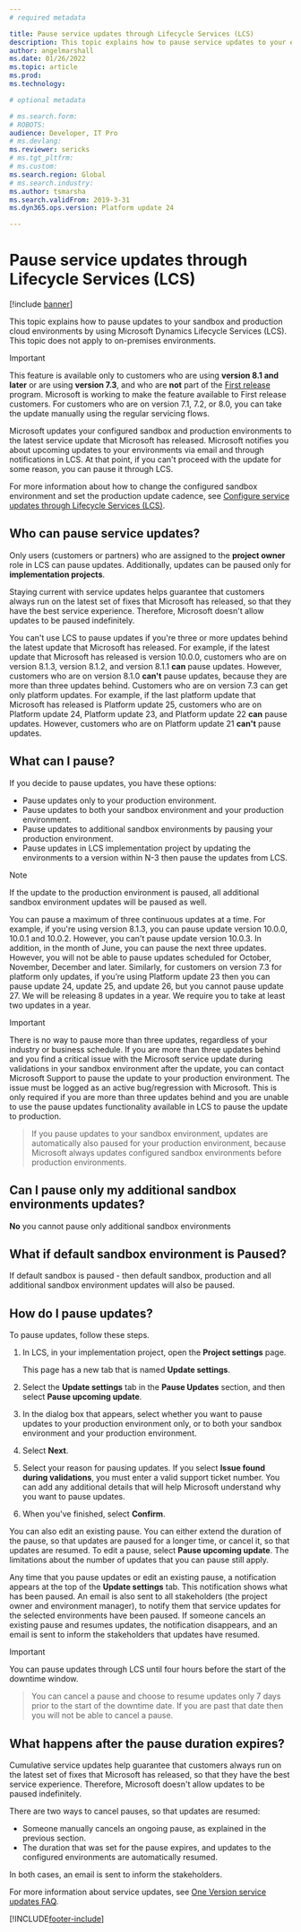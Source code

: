 ```yaml
---
# required metadata

title: Pause service updates through Lifecycle Services (LCS)
description: This topic explains how to pause service updates to your environments.
author: angelmarshall
ms.date: 01/26/2022
ms.topic: article
ms.prod: 
ms.technology: 

# optional metadata

# ms.search.form: 
# ROBOTS: 
audience: Developer, IT Pro
# ms.devlang: 
ms.reviewer: sericks
# ms.tgt_pltfrm: 
# ms.custom: 
ms.search.region: Global
# ms.search.industry: 
ms.author: tsmarsha
ms.search.validFrom: 2019-3-31 
ms.dyn365.ops.version: Platform update 24 

---
```


# Pause service updates through Lifecycle Services (LCS)

[!include [banner](../includes/banner.md)]

This topic explains how to pause updates to your sandbox and production cloud environments by using Microsoft Dynamics Lifecycle Services (LCS). This topic does not apply to on-premises environments.

> [!IMPORTANT]
> This feature is available only to customers who are using **version 8.1 and later** or are using **version 7.3**, and who are **not** part of the [First release](../../../fin-ops-core/fin-ops/get-started/public-preview-releases.md) program. Microsoft is working to make the feature available to First release customers. For customers who are on version 7.1, 7.2, or 8.0, you can take the update manually using the regular servicing flows.

Microsoft updates your configured sandbox and production environments to the latest service update that Microsoft has released. Microsoft notifies you about upcoming updates to your environments via email and through notifications in LCS. At that point, if you can't proceed with the update for some reason, you can pause it through LCS.

For more information about how to change the configured sandbox environment and set the production update cadence, see [Configure service updates through Lifecycle Services (LCS)](configure-service-updates.md).

## Who can pause service updates?

Only users (customers or partners) who are assigned to the **project owner** role in LCS can pause updates. Additionally, updates can be paused only for **implementation projects**.

Staying current with service updates helps guarantee that customers always run on the latest set of fixes that Microsoft has released, so that they have the best service experience. Therefore, Microsoft doesn't allow updates to be paused indefinitely.

You can't use LCS to pause updates if you're three or more updates behind the latest update that Microsoft has released. For example, if the latest update that Microsoft has released is version 10.0.0, customers who are on version 8.1.3, version 8.1.2, and version 8.1.1 **can** pause updates. However, customers who are on version 8.1.0 **can't** pause updates, because they are more than three updates behind. Customers who are on version 7.3 can get only platform updates. For example, if the last platform update that Microsoft has released is Platform update 25, customers who are on Platform update 24, Platform update 23, and Platform update 22 **can** pause updates. However, customers who are on Platform update 21 **can't** pause updates.

## What can I pause?

If you decide to pause updates, you have these options:

- Pause updates only to your production environment.
- Pause updates to both your sandbox environment and your production environment.
- Pause updates to additional sandbox environments by pausing your production environment.
- Pause updates in LCS implementation project by updating the environments to a version within N-3 then pause the updates from LCS. 

> [!NOTE]
> If the update to the production environment is paused, all additional sandbox environment updates will be paused as well.

You can pause a maximum of three continuous updates at a time. For example, if you're using version 8.1.3, you can pause update version 10.0.0, 10.0.1 and 10.0.2. However, you can't pause update version 10.0.3. In addition, in the month of June, you can pause the next three updates. However, you will not be able to pause updates scheduled for October, November, December and later. Similarly, for customers on version 7.3 for platform only updates, if you’re using Platform update 23 then you can pause update 24, update 25, and update 26, but you cannot pause update 27. We will be releasing 8 updates in a year. We require you to take at least two updates in a year.

> [!IMPORTANT]
>  There is no way to pause more than three updates, regardless of your industry or business schedule. If you are more than three updates behind and you find a critical issue with the Microsoft service update during validations in your sandbox environment after the update, you can contact Microsoft Support to pause the update to your production environment. The issue must be logged as an active bug/regression with Microsoft.  This is only required if you are more than three updates behind and you are unable to use the pause updates functionality available in LCS to pause the update to production.

> If you pause updates to your sandbox environment, updates are automatically also paused for your production environment, because Microsoft always updates configured sandbox environments before production environments.

## Can I pause only my additional sandbox environments updates?
 
**No** you cannot pause only additional sandbox environments  

## What if default sandbox environment is Paused? 

If default sandbox is paused - then default sandbox, production and all additional sandbox environment updates will also be paused. 

## How do I pause updates?

To pause updates, follow these steps.

1. In LCS, in your implementation project, open the **Project settings** page.

    This page has a new tab that is named **Update settings**.

2. Select the **Update settings** tab in the **Pause Updates** section, and then select **Pause upcoming update**.
3. In the dialog box that appears, select whether you want to pause updates to your production environment only, or to both your sandbox environment and your production environment.
4. Select **Next**.
5. Select your reason for pausing updates. If you select **Issue found during validations**, you must enter a valid support ticket number. You can add any additional details that will help Microsoft understand why you want to pause updates.
6. When you've finished, select **Confirm**.

You can also edit an existing pause. You can either extend the duration of the pause, so that updates are paused for a longer time, or cancel it, so that updates are resumed. To edit a pause, select **Pause upcoming update**. The limitations about the number of updates that you can pause still apply.

Any time that you pause updates or edit an existing pause, a notification appears at the top of the **Update settings** tab. This notification shows what has been paused. An email is also sent to all stakeholders (the project owner and environment manager), to notify them that service updates for the selected environments have been paused. If someone cancels an existing pause and resumes updates, the notification disappears, and an email is sent to inform the stakeholders that updates have resumed.

> [!IMPORTANT]
> You can pause updates through LCS until four hours before the start of the downtime window.

> You can cancel a pause and choose to resume updates only 7 days prior to the start of the downtime date. If you are past that date then you will not be able to cancel a pause.

## What happens after the pause duration expires?

Cumulative service updates help guarantee that customers always run on the latest set of fixes that Microsoft has released, so that they have the best service experience. Therefore, Microsoft doesn't allow updates to be paused indefinitely.

There are two ways to cancel pauses, so that updates are resumed:

- Someone manually cancels an ongoing pause, as explained in the previous section.
- The duration that was set for the pause expires, and updates to the configured environments are automatically resumed.

In both cases, an email is sent to inform the stakeholders.

For more information about service updates, see [One Version service updates FAQ](../../../fin-ops-core/fin-ops/get-started/one-version.md).


[!INCLUDE[footer-include](../../../includes/footer-banner.md)]
